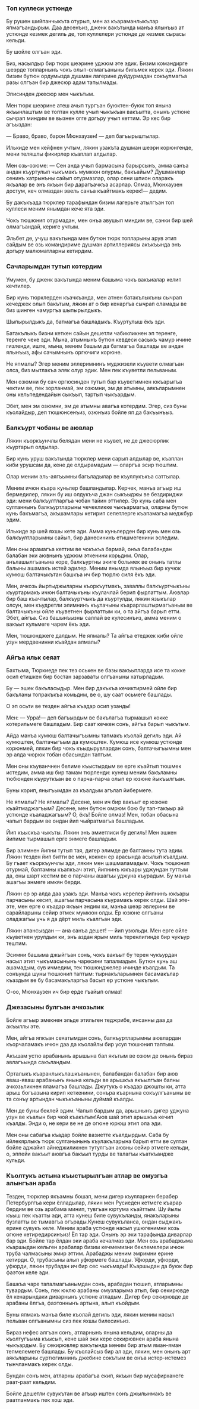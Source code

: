 ### Топ куллеси устюнде

Бу рушен шийпанчыкъта отурып, мен аз къараманлыкълар япмагъандырым. Даа десенъиз, дженк вакътында манъа ялынъыз ат устюнде кезмек дегиль де, топ куллелери устюнде де кезмек сырасы кельди.

Бу шойле олгъан эди.

Биз, насылдыр бир тюрк шеэрине уджюм эте эдик. Бизим командирге шеэрде топларнынъ чокъ олып-олмагъаныны бильмек керек эди.
Лякин бизим бутюн ордумызда душман лагерине дуйдурмадан сокъулмагъа разы олгъан бир джесюр адам тапылмады.

Эписинден джесюр мен чыкътым.

Мен тюрк шеэрине атеш ачып тургъан буюктен-буюк топ янына якъынлаштым ве топтан кулле учып чыкъкъан вакъытта, онынъ устюне сычрап миндим ве вызнен огге догъру учып кеттим.
Эр кес бир агъыздан:

— Браво, браво, барон Мюнхаузен! — деп багъырыштылар.

Илькиде мен кейфнен учтым, лякин узакъта душман шеэри корюнгенде, мени теляшлы фикирлер къаплап алдылар.

Мен озь-озюме: — Сен анда учып бармасына барырсынъ, амма санъа андан къуртулып чыкъмакъ мумкюн олурмы, бакъайым?
Душманлар сенинъ хатрынъны сайып отурмазлар, олар сени шпион оларакъ якъалар ве энъ якъын бир дарагъачкъа асарлар.
Олмаз, Мюнхаузен достум, кеч олмаздан эвель санъа къайтмакъ керек!— дедим.

Бу дакъкъада тюрклер тарафындан бизим лагерьге атылгъан топ куллеси меним янымдан кече ята эди.

Чокъ тюшюнип отурмадан, мен онъа авушып миндим ве, санки бир шей олмагъандай, кериге учтым.

Эльбет де, учуш вакътында мен бутюн тюрк топларыны арув этип сайдым ве озь командириме душман артиллериясы акъкъында энъ догъру малюматларны кетирдим.

### Сачларымдан тутып котердим

Умумен, бу дженк вакътында меним башыма чокъ вакъиалар келип кечтилер.

Бир кунь тюрклерден къачкъанда, мен атнен батакълыкъны сычрап кечеджек олып бакътым, лякин ат о бир кенаргъа сычрап оламады ве биз шинген чамургъа шыпырылдыкъ.

Шыпырылдыкъ да, батмагъа башладыкъ.
Къуртулыш ёкъ эди.

Батакълыкъ бизни кеткен сайын дешетли чабикликнен эп теренге, теренге чеке эди.
Мына, атымнынъ бутюн кевдеси сасыкъ чамур ичине гизленди, иште, мына, меним башым да батмагъа башлады ве андан ялынъыз, афы сачымнынъ оргючиги корюне.

Не япмалы?
Эгер меним эллеримнинъ муджизели къувети олмагъан олса, биз мытлакъа эляк олур эдик.
Мен пек къуветли пельваным.

Мен озюмни бу сач оргюсинден тутып бар къуветимнен юкъарыгъа чектим ве, пек зорланмай, эм озюмни, эм де атымны, аякъларымнен оны кельпедендайын сыкъып, тартып чыкъардым.

Эбет, мен эм озюмни, эм де атымны авагъа котердим. Эгер, сиз буны къолайдыр, деп тюшюнсенъиз, озюнъиз бойле яп да бакъынъыз.

### Балкъурт чобаны ве аювлар

Лякин къоркъунчлы белядан мени не къувет, не де джесюрлик къуртарып олдылар.

Бир кунь уруш вакътында тюрклер мени сарып алдылар ве, къаплан киби урушсам да, кене де олдырамадым — оларгъа эсир тюштим.

Олар меним эль-аягъымны багъладылар ве къуллукъкъа саттылар.

Меним ичюн къара куньлер башландылар.
Керчек, манъа агъыр иш бермедилер, лякин бу иш олдукъча джан сыкъыджы ве бездириджи эди: мени балкъултларгъа чобан тайин эттилер.
Эр кунь саба мен султаннынъ балкъуртларыны чечекликке чыкъармагъа, оларны бутюн кунь бакъмагъа, акъшамлары кетирип сепетлерге къапамагъа меджбур эдим.

Илькиде эр шей яхшы кете эди. Амма куньлерден бир кунь мен озь балкъултларымны сайып, бир данесининъ етишмегенини эследим.

Мен оны арамагъа кеттим ве чокъкъа бармай, онъа балабандан балабан эки аювнынъ уджюм эткенини корьдим. Олар, анълашылгъанына коре, балкъуртны экиге больмек ве онынъ татлы балыны ашамакъ истей эдилер.
Меним янымда ялынъыз бир кучюк кумюш балтачыкътан башкъа ич бир тюрлю силя ёкъ эди.

Мен, ачкозь йыртыджыларны къоркъутмакъ, заваллы балкъуртчыкъны къуртармакъ ичюн балтачыкъны къулачлай берип фырлаттым.
Аювлар бир баш къачтылар, балкъуртчыкъ да къуртулды, лякин языкълар олсун, мен къудретли элимнинъ къулачыны къарарлаштырмагъаным ве балтачыкъны ойле къуветнен фырлаттым ки, о та айгъа барып етти.
Эбет, айгъа.
Сиз башынъызны саллай ве кулесинъиз, амма меним о вакъыт кульмеге чарем ёкъ эди.

Мен, тюшюнджеге далдым.
Не япмалы?
Та айгъа етеджек киби ойле узун мердвенинни къайдан алмалы?

### Айгъа ильк сеяат

Бахтыма, Тюркиеде пек тез оськен ве базы вакъытларда исе та кокке осип етишкен бир бостан зарзаваты олгъаныны хатырладым.

Бу — эшек бакъласыдыр.
Мен бир дакъкъа кечиктирмей ойле бир бакъланы топракъкъа комьдим, ве о, шу саат осьмеге башлады.

О эп осьти ве тезден айгъа къадар осип узанды!

Мен:
— Урра!— деп багъырдым ве бакълагъа тырмашып кокке котерильмеге башладым.
Бир саат кечкен сонъ, айгъа барып чыкътым.

Айда манъа кумюш балтачыгъымны тапмакъ къолай дегиль эди. Ай кумюштен, балтачыгъым да кумюштен.
Кумюш исе кумюш устюнде корюнмей, лякин бир чокъ къыдырувлардан сонъ, балтачыгъымны мен эр алда чюрюк тобан обасындан таптым.

Мен оны къуванчнен белиме къыстырдым ве ерге къайтып тюшмек истедим, амма иш бир тамам тюрленди: кунеш меним бакъламны тюбюнден къуруткъан ве о парча-парча олып ер юзюне йыкъылгъан.

Буны корип, яныгъымдан аз къалдым агълап йибермеге.

Не япмалы?
Не япмалы?
Десене, мен ич бир вакъыт ер юзюне къайтмаджагъым?
Десене, мен бутюн омрюм бою бу тап-такъыр ай устюнде къаладжагъым?
О, ёкъ!
Бойле олмаз!
Мен, тобан обасына чапып бардым ве ондан йип чыйратмагъа башладым.

Йип къыскъа чыкъты. Лякин энъ эмиетлиси бу дегиль!
Мен эшкен йипиме тырмашып ерге энмеге башладым.

Бир элимнен йипни тутып тая, дигер элимде де балтамны тута эдим.
Лякин тезден йип битти ве мен, кокнен ер арасында асылып къалдым.
Бу гъает къоркъунчлы эди, лякин мен шашмаламадым.
Чокъ тюшюнип отурмай, балтамны къапкъач этип, йипнинъ юкъары уджундан туттым да, оны шарт кестим ве о парчаны ашагъы уджуна къурадым.
Бу манъа ашагъы энмеге имкян берди.

Лякин ер эр алда даа узакъ эди.
Манъа чокъ керелер йипнинъ юкъары парчасыны кесип, ашагъы парчасына къурамакъ керек олды.
Шай эте-эте, мен ерге о къадар якъын эндим ки, манъа шеэр эвлерини ве сарайларыны сейир этмек мумкюн олды.
Ер юзюне олгъаны оладжагъы учь я да дёрт миль къалгъан эди.

Лякин апансыздан — ана санъа дешет! — йип узюльди.
Мен ерге ойле къуветнен урулдым ки, энъ аздан ярым миль теренлигинде бир чукъур тештим.

Эсимни башыма джыйгъан сонъ, чокъ вакъыт бу терен чукъурдан насыл этип чыкъмасынынъ чаресини тапалмадым.
Бутюн кунь аш ашамадым, сув ичмедим, тек тюшюнджелер ичинде къалдым.
Та сонъунда шуны тюшюнип таптым: тырнакъларымнен басамакълар къаздым ве бу басамакъларгъа басып ер устюне чыкътым.

О-оо, Мюнхаузен ич бир ерде гъайып олмаз!

### Джезасыны булгъан ачкозьлик

Бойле агъыр эмекнен эльде этильген теджрибе, инсанны даа да акъыллы эте.

Мен, айгъа япкъан сеяатымдан сонъ, балкъуртларымны аювлардан къорчаламакъ ичюн даа да къолайлы бир усул тюшюнип таптым.

Акъшам устю арабанынъ арышына бал якътым ве озюм де онынъ бираз авлагъында сакъландым.

Орталыкъ къаранлыкълашкъанынен, балабандан балабан бир аюв яваш-яваш арабанынъ янына кельди ве арышкъа якъылгъан балны ачкозьликнен яламагъа башлады.
Джутукъ о къадар джошты ки, атта арыш богъазына кирип кеткенини, сонъра къарнына сокъулгъаныны ве та сонъу артындан чыкъкъаныны дуймай къалды.

Мен де буны беклей эдим.
Чапып бардым да, арышнынъ дигер уджуна узун ве къалын бир чюй къакътым!Аюв шай этип арышкъа кечип къалды.
Энди о, не кери ве не де огюне юрюш этип ола эди.

Мен оны сабагъа къадар бойле вазиетте къалдырдым.
Саба бу ийлекярлыкъ тюрк султанынынъ къулакъларына барып етти ве султан бойле аджайип айнеджиликнен тутулгъан аювны сейир этмеге кельди, о, эппейи вакъыт аювгъа бакъып турды ве талагъы къаткъандже кульди.

### Къолтукъ астына къыстырылгъан атлар ве омузгъа алынгъан араба

Тезден, тюрклер якъамны бошап, мени дигер къулларнен берабер Петербурггъа кери ёлладылар, лякин мен Русиеден кетмеге къарар бердим ве озь арабама минип, тувгъан юртума къайттым.
Шу йылы къыш пек къатты эди, атта кунеш биле сувукъланды, янакъларыны бузлатты ве тымавгъа огърады.Кунеш сувукъланса, ондан сыджакъ ерине сувукъ келе.
Меним араба устюнде насыл ушюгенимни козь огюне кетиредирсинъиз!
Ёл тар эди. Онынъ эр эки тарафында диварлар бар эди.
Бойле тар ёлдан эки араба кечалмаз эди. 
Мен озь арабаджыма къаршыдан кельген арабалар бизим кечмемизни беклемелери ичюн труба чалмасыны эмир эттим.
Арабаджы меним эмримни ерине кетирди.
О, трубасыны алып уфюрмеге башлады.
Уфюрди, уфюрди, уфюрди, лякин трубадан ич бир сес чыкъмады!
Къаршыдан да буюк бир фаэтон келе эди.

Башкъа чаре тапалмагъанымдан сонъ, арабадан тюшип, атларымны тувардым.
Сонъ, пек юклю арабаны омузларыма атып, бир секирювде ёл кенарындаки диварнынъ устюне атладым. 
Дигер бир секирювде де арабаны ёлгъа, фаэтоннынъ артына, алып къойдым.

Буны япмакъ манъа биле къолай дегиль эди, лякин меним насыл пельван олгъанымны сиз пек яхшы билесинъиз.

Бираз нефес алгъан сонъ, атларнынъ янына кельдим, оларны да къолтугъыма къысып, кене шай эки кере секирювнен араба янына чыкъардым.
Бу секирювлер вакътында меним бир атым яман-яман тепмелемеге башлады.
Бу къолайсыз бир ал эди, лякин, мен онынъ арт аякъларыны суртюгимнинъ джебине сокътым ве онъа истер-истемез тынчланмакъ керек олды.

Бундан сонъ мен, атларны арабагъа екип, якъын бир мусафирханеге раат-раат кельдим.

Бойле дешетли сувукътан ве агъыр иштен сонъ джылынмакъ ве раатланмакъ пек хош эди.

